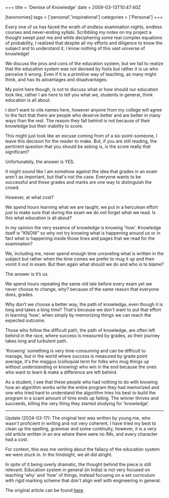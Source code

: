 +++
title = 'Demise of Knowledge'
date = 2009-03-13T10:47:40Z

[taxonomies]
tags = ['personal','inspirational']
categories = ['Personal']
+++

Every one of us has faced the wrath of endless examination nights, endless courses and never-ending syllabi. Scribbling my notes on my project a thought swept past me and while deciphering some real complex equations of probability, I realized that despite all my efforts and diligence to know the subject and to understand it, I know nothing of this vast universe of knowledge!
<!-- more -->

We discuss the pros and cons of the education system, but we fail to realize that the education system was not devised by fools but rather it is us who perceive it wrong. Even if it is a primitive way of teaching, as many might think, and has its advantages and disadvantages. 

My point here though, is not to discuss what or how should our education look like, rather I am here to tell you what we, students in general, think education is all about.

I don’t want to cite names here, however anyone from my college will agree to the fact that there are people who deserve better and are better in many ways than the rest. The reason they fall behind is not because of their knowledge but their inability to score. 

This might just look like an excuse coming from of a six-point-someone, I leave this decision for the reader to make. But, if you are still reading, the pertinent question that you should be asking is, is the score really that significant? 

Unfortunately, the answer is YES.

It might sound like I am somehow against the idea that grades in an exam aren't as important, but that's not the case. Everyone wants to be successful and these grades and marks are one way to distinguish the crowd. 

However, at what cost?

We spend hours learning what we are taught, we put in a herculean effort just to make sure that during the exam we do not forget what we read. Is this what education is all about? 

In my opinion the very essence of knowledge is knowing 'how'. Knowledge itself is “KNOW” so why not try knowing what is happening around us or in fact what is happening inside those lines and pages that we read for the examination? 

We, including me, never spend enough time unraveling what is written in the subject but rather when the time comes we prefer to mug it up and then vomit it out in exam. But then again what should we do and who is to blame? 

The answer is it’s us. 

We spend hours repeating the same old tale before every exam yet we never choose to change, why? because of the same reason that everyone does, grades.

Why don’t we choose a better way, the path of knowledge, even though it is long and takes a long time? That's because we don't want to put that effort in learning 'how', when simply by memorizing things we can reach the expected outcome.  

Those who follow the difficult path, the path of knowledge, are often left behind in the race, where success is measured by grades, as their journey takes long and turbulent path. 

'Knowing' something is very time-consuming and can be difficult to manage, but in the world where success is measured by grade point average, it's the maggus (colloquial term for folks who mug things up without understanding or knowing) who win in the end because the ones who want to learn & make a difference are left behind. 

As a student, I see that these people who had nothing to do with knowing how an algorithm works write the entire program they had memorized and one who tried hard to understand the algorithm tries his best to build the program in a scant amount of time ends up failing. 
The winner thrives and succeeds, killing the very thing they started studying for 'knowledge'.

---
Update (2024-03-17): The original text was written by young me, who wasn't proficient in writing and not very coherent. I have tried my best to clean up the spelling, grammar and some continuity, however, it is a very old article written in an era where there were no IMs, and every character had a cost.

For context, this was me venting about the fallacy of the education system we were stuck in. In the hindsight, we all did alright.

In spite of it being overly dramatic, the thought behind the piece is still relevant. Education system in general (in India) is not very focused on teaching 'why' and 'how' of things, instead focusing on a set curriculum with rigid marking scheme that don't align well with engineering in general.

The original article can be found [here](https://ujjwalkanth.blogspot.com/2009/03/demise-of-knowledge.html).
